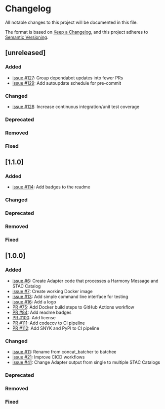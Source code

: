 # Changelog
All notable changes to this project will be documented in this file.

The format is based on [Keep a Changelog](https://keepachangelog.com/en/1.0.0/),
and this project adheres to [Semantic Versioning](https://semver.org/spec/v2.0.0.html).

## [unreleased]

### Added
- [issue #127](https://github.com/nasa/batchee/issues/127): Group dependabot updates into fewer PRs
- [issue #129](https://github.com/nasa/batchee/issues/129): Add autoupdate schedule for pre-commit
### Changed
- [issue #128](https://github.com/nasa/batchee/issues/128): Increase continuous integration/unit test coverage
### Deprecated
### Removed
### Fixed

## [1.1.0]

### Added
- [issue #114](https://github.com/nasa/batchee/issues/114): Add badges to the readme
### Changed
### Deprecated
### Removed
### Fixed

## [1.0.0]

### Added
- [issue #6](https://github.com/danielfromearth/batchee/issues/6): Create Adapter code that processes a Harmony Message and STAC Catalog
- [issue #7](https://github.com/danielfromearth/batchee/issues/7): Create working Docker image
- [issue #13](https://github.com/danielfromearth/batchee/issues/13): Add simple command line interface for testing
- [issue #16](https://github.com/danielfromearth/batchee/issues/16): Add a logo
- [PR #75](https://github.com/danielfromearth/batchee/pull/75): Add Docker build steps to GitHub Actions workflow
- [PR #84](https://github.com/danielfromearth/batchee/pull/84): Add readme badges
- [PR #100](https://github.com/danielfromearth/batchee/pull/100): Add license
- [PR #111](https://github.com/nasa/batchee/pull/111): Add codecov to CI pipeline
- [PR #112](https://github.com/nasa/batchee/pull/111): Add SNYK and PyPI to CI pipeline
### Changed
- [issue #11](https://github.com/danielfromearth/batchee/issues/11): Rename from concat_batcher to batchee
- [issue #21](https://github.com/danielfromearth/batchee/issues/21): Improve CICD workflows
- [issue #41](https://github.com/danielfromearth/batchee/issues/41): Change Adapter output from single to multiple STAC Catalogs
### Deprecated
### Removed
### Fixed
